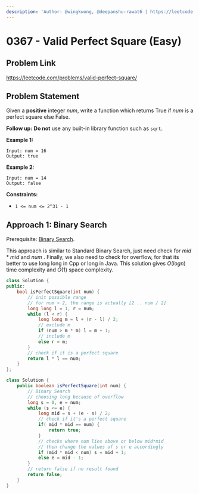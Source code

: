```yaml
---
description: 'Author: @wingkwong, @deepanshu-rawat6 | https://leetcode.com/problems/valid-perfect-square/'
---
```


# 0367 - Valid Perfect Square (Easy)

## Problem Link

https://leetcode.com/problems/valid-perfect-square/

## Problem Statement

Given a **positive** integer _num_, write a function which returns True if _num_ is a perfect square else False.

**Follow up:** **Do not** use any built-in library function such as `sqrt`.

**Example 1:**

```
Input: num = 16
Output: true
```

**Example 2:**

```
Input: num = 14
Output: false
```

**Constraints:**

* `1 <= num <= 2^31 - 1`

## Approach 1: Binary Search

Prerequisite: [Binary Search](../../tutorials/basic-topics/binary-search).

This approach is similar to Standard Binary Search, just need check for $mid*mid$ and $num$ . Finally, we also need to check for overflow, for that its better to use long long in Cpp or long in Java.
This solution gives $O( log n )$ time complexity and $O( 1 )$ space complexity.

<Tabs>
<TabItem value="cpp" label="C++">
<SolutionAuthor name="@wingkwong"/>

```cpp
class Solution {
public:
    bool isPerfectSquare(int num) {
        // init possible range
        // for num > 2, the range is actually [2 .. num / 2]
        long long l = 1, r = num;
        while (l < r) {
            long long m = l + (r - l) / 2;
            // exclude m
            if (num > m * m) l = m + 1;
            // include m
            else r = m;
        }
        // check if it is a perfect square
        return l * l == num;
    }
};
```

</TabItem>
<TabItem value="java" label="Java">
<SolutionAuthor name="@deepanshu-rawat6"/>

```java
class Solution {
    public boolean isPerfectSquare(int num) {
        // Binary Search 
        // choosing long because of overflow 
        long s = 0, e = num;
        while (s <= e) {
            long mid = s + (e - s) / 2;
            // check if it's a perfect square
            if( mid * mid == num) { 
                return true;
            }
            // checks where num lies above or below mid*mid
            // then change the values of s or e accordingly
            if (mid * mid < num) s = mid + 1;
            else e = mid - 1;
        }
        // return false if no result found
        return false;
    }
}
```
</TabItem>
</Tabs>
